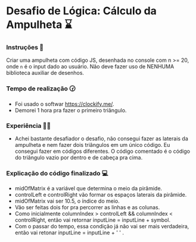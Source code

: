# Desafio de Lógica: Cálculo da Ampulheta ⌛

### Instruções 🚀

Criar uma ampulheta com código JS, desenhada no console com n >= 20, onde `n` é o input dado ao usuário.
Não deve fazer uso de NENHUMA biblioteca auxiliar de desenhos.

### Tempo de realização 🕝
- Foi usado o softwar https://clockify.me/.
- Demorei 1 hora pra fazer o primeiro triângulo.

### Experiência 🧑‍🔧 
- Achei bastante desafiador o desafio, não consegui fazer as laterais da ampulheta e nem fazer dois triângulos em um único código. Eu consegui fazer em códigos diferentes. O código comentado é o código do triângulo vazio por dentro e de cabeça pra cima.

### Explicação do código finalizado 💻
- midOfMatrix é a variável que determina o meio da pirâmide.
- controlLeft e controlRight vão formar os espaços laterais da pirâmide.
- midOfMatrix  vai ser 10.5, o índice do meio.
- Vão ser feitas dois for pra percorrer as linhas e as colunas.
- Como inicialmente columnIndex > controlLeft && columnIndex < controlRight, então vai retornar inputLine = inputLine + symbol.
- Com o passar do tempo, essa condição já não vai ser mais verdadeira, então vai retonar  inputLine = inputLine + ' ' .
